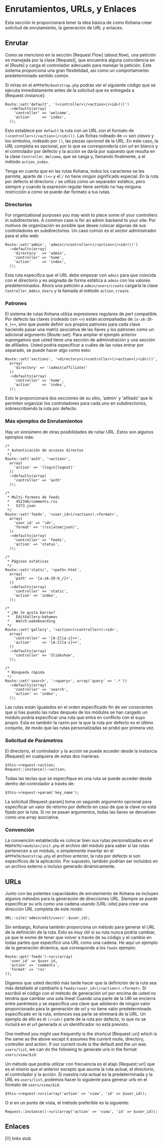 # Enrutamientos, URLs, y Enlaces

Esta sección le proporcionará tener la idea básica de como Kohana crear solicitud de enrutamiento, la generación de URL y enlaces.

## Enrutar

Como se mencionó en la sección [Request Flow] (about.flow), una petición es manejada por la clase [Request], que encuentra alguna coincidencia en el [Route] y carga el controlador adecuado para manejar la petición. Este sistema proporciona una gran flexibilidad, así como un comportamiento predeterminado sentido común.

Si miras en el `APPPATH/bootstrap.php` podrás ver el siguiente código que se ejecuta inmediatamente antes de la solicitud que es entregada a [Request::instance]:

    Route::set('default', '(<controller>(/<action>(/<id>)))')
      ->defaults(array(
        'controller' => 'welcome',
        'action'     => 'index',
      ));

Esto establece por `default` la ruta con un URL con el formato de `(<controller>(/<action>(/<id>)))`. Las fichas rodeado de `<>` son *claves* y los símbolos, rodeado por `()`, las piezas *opcional*  de la URL. En este caso, la URL completa es opcional, por lo que se correspondería con url en blanco y el controlador por defecto y la acción se daría por supuesto que resulta en la clase `Controller_Welcome`, que se carga y, llamando finalmente, a el método `action_index`.

Tenga en cuenta que en las rutas Kohana, todos los caracteres se les permite, aparte de `()<>` y el `/` no tiene ningún significado especial. En la ruta por defecto el directorio `/` se utiliza como un separador estático, pero siempre y cuando la expresión regular tiene sentido no hay ninguna restricción a cómo se puede dar formato a tus rutas.

### Directorios

For organizational purposes you may wish to place some of your controllers in subdirectories. A common case is for an admin backend to your site:
Por motivos de organización es posible que desee colocar algunas de sus controladores en subdirectorios. Un caso común es el sector administrador para el sitio web:

    Route::set('admin', 'admin(/<controller>(/<action>(/<id>)))')
      ->defaults(array(
        'directory'  => 'admin',
        'controller' => 'home',
        'action'     => 'index',
      ));

Esta ruta especifica que el URL debe empezar con `admin` para que coincida con el directorio y es asignada de forma estática a `admin` con los valores predeterminados. Ahora una petición a `admin/users/create` cargaría la clase `Controller_Admin_Users` y la llamada al método `action_create`.

### Patrones

El sistema de rutas Kohana utiliza expresiones regulares de perl compatible. Por defecto las claves (rodeado con `<>`) están acompañadas de `[a-zA-Z0-9_]++`, sino que puede definir sus propios patrones para cada clave haciendo pasar una matriz asociativa de las llaves y los patrones como un adicional argumento [Route::set]. Para ampliar el ejemplo anterior supongamos que usted tiene una sección de administración y una sección de afiliados. Usted podría especificar a cuáles de las rutas entrar por separado, se puede hacer algo como esto:

    Route::set('sections', '<directory>(/<controller>(/<action>(/<id>)))',
      array(
        'directory' => '(admin|affiliate)'
      ))
      ->defaults(array(
        'controller' => 'home',
        'action'     => 'index',
      ));
      
Esto le proporcionará dos secciones de su sitio, 'admin' y 'afiliado' que le permiten organizar los controladores para cada uno en subdirectorios, sobrescribiendo la ruta por defecto.

### Más ejemplos de Enrutamientos

Hay un sinnúmero de otras posibilidades de rutiar URL. Éstos son algunos ejemplos más:

    /*
     * Autenticación de accesos directos
     */
    Route::set('auth', '<action>',
      array(
        'action' => '(login|logout)'
      ))
      ->defaults(array(
        'controller' => 'auth'
      ));
      
    /*
     * Multi-formato de feeds
     *   452346/comments.rss
     *   5373.json
     */
    Route::set('feeds', '<user_id>(/<action>).<format>',
      array(
        'user_id' => '\d+',
        'format' => '(rss|atom|json)',
      ))
      ->defaults(array(
        'controller' => 'feeds',
        'action' => 'status',
      ));
    
    /*
     * Páginas estáticas
     */
    Route::set('static', '<path>.html',
      array(
        'path' => '[a-zA-Z0-9_/]+',
      ))
      ->defaults(array(
        'controller' => 'static',
        'action' => 'index',
      ));
      
    /*
     * ¿No te gusta barras?
     *   EditGallery:bahamas
     *   Watch:wakeboarding
     */
    Route::set('gallery', '<action>(<controller>):<id>',
      array(
        'controller' => '[A-Z][a-z]++',
        'action'     => '[A-Z][a-z]++',
      ))
      ->defaults(array(
        'controller' => 'Slideshow',
      ));
      
    /*
     * Búsqueda rápida
     */
    Route::set('search', ':<query>', array('query' => '.*'))
      ->defaults(array(
        'controller' => 'search',
        'action' => 'index',
      ));

Las rutas están igualados en el orden especificado fin de ser conscientes que si has puesto las rutas después de los módulos se han cargado un módulo podría especificar una ruta que entra en conflicto con el suyo propio. Esta es también la razón por la que la ruta por defecto es el último conjunto, de modo que las rutas personalizadas se probó por primera vez.
      
### Solicitud de Parámetros

El directorio, el controlador y la acción se puede acceder desde la instancia [Request] en cualquiera de estas dos maneras:

    $this->request->action;
    Request::instance()->action;
    
Todas las teclas que se especifique en una ruta se puede acceder desde dentro del controlador a través de:

    $this->request->param('key_name');
    
La solicitud [Request::param] toma un segundo argumento opcional para especificar un valor de retorno por defecto en caso de que la clave no está fijado por la ruta. Si no se pasan argumentos, todas las llaves se devuelven como una array asociativa.

### Convención

La convención establecida es colocar bien sus rutas personalizadas en el `MODPATH/<module>/init.php` el archivo del módulo para saber si las rutas pertenecen a un módulo, o simplemente insertar en el `APPPATH/bootstrap.php` el archivo anterior, la ruta por defecto si son específicos de la aplicación. Por supuesto, también podrían ser incluidos en un archivo externo o incluso generado dinámicamente.
    
## URLs

Junto con las potentes capacidades de enrutamiento de Kohana se incluyen algunos métodos para la generación de direcciones URL. Siempre se puede especificar su urls como una cadena usando [URL::site] para crear una dirección URL completa de este modo:

    URL::site('admin/edit/user/'.$user_id);

Sin embargo, Kohana también proporciona un método para generar el URL de la definición de la ruta. Esto es muy útil si su ruta nunca podría cambiar, ya que le exime de tener que volver a través de su código y el cambio en todas partes que especificó una URL como una cadena. He aquí un ejemplo de la generación dinámica, que corresponde a los `feeds` ejemplo:

    Route::get('feeds')->uri(array(
      'user_id' => $user_id,
      'action' => 'comments',
      'format' => 'rss'
    ));

Digamos que usted decidió más tarde hacer que la definición de la ruta sea más detallado al cambiarlo a `feeds/<user_id>(/<action>).<format>`. Si escribió el código con el método de generación url por encima de usted no tendría que cambiar una sola línea! Cuando una parte de la URI se encierra entre paréntesis y se especifica una clave que adolecen de ningún valor proporcionado para la generación de url y no tiene valor predeterminado especificado en la ruta, entonces esa parte se eliminará de la URL. Un ejemplo de ello es el `(/<id>)` parte de la ruta por defecto, lo que no se incluirá en el url generada si un identificador no está previsto.

One method you might use frequently is the shortcut [Request::uri] which is the same as the above except it assumes the current route, directory, controller and action. If our current route is the default and the uri was `users/list`, we can do the following to generate uris in the format `users/view/$id`:

Un método que podría utilizar con frecuencia es el atajo [Request::uri] que es el mismo que el anterior excepto que asume la ruta actual, el directorio, el controlador y la acción. Si nuestra ruta actual es la predeterminada y la URL es `users/list`, podemos hacer lo siguiente para generar urls en el formato de `users/view/$id`:

    $this->request->uri(array('action' => 'view', 'id' => $user_id));
    
O si en un punto de vista, el método preferible es la siguiente:

    Request::instance()->uri(array('action' => 'view', 'id' => $user_id));

## Enlaces

[!!] links stub

